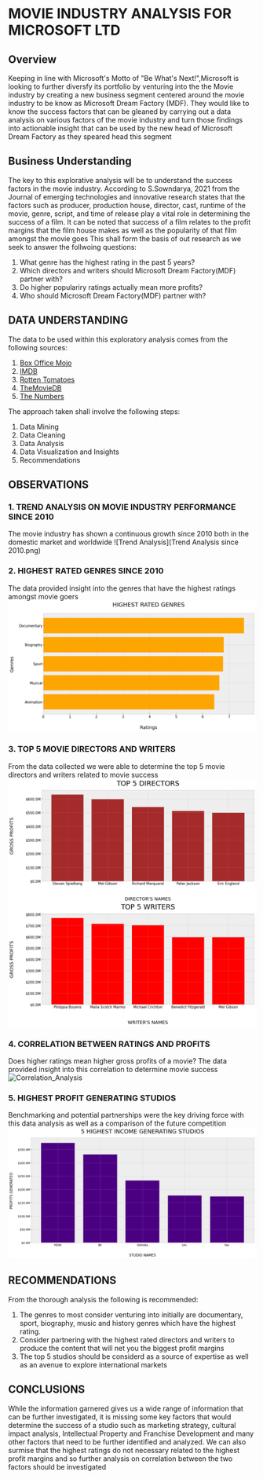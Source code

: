 # MOVIE INDUSTRY ANALYSIS FOR MICROSOFT LTD


## Overview

Keeping in line with Microsoft's Motto of "Be What's Next!",Microsoft is looking to further diversfy its portfolio by venturing into the the Movie industry by creating a new business segment centered around the movie industry to be know as Microsoft Dream Factory (MDF). They would like to know the success factors that can be gleaned by carrying out a data analysis on various factors of the movie industry and turn those findings into actionable insight that can be used by the new head of Microsoft Dream Factory as they speared head this segment


## Business Understanding

The key to this explorative analysis will be to understand the success factors in the movie industry. According to S.Sowndarya, 2021 from the Journal of emerging technologies and innovative research states that the factors such as producer, production house, director, cast, runtime of the movie, genre, script, and time of release play a vital role in determining the success of a film. It can be noted that success of a film relates to the profit margins that the film house makes as well as the popularity of that film amongst the movie goes
This shall form the basis of out research as we seek to answer the follwoing questions:
1. What genre has the highest rating in the past 5 years?
2. Which directors and writers should Microsoft Dream Factory(MDF) partner with?
3. Do higher populariry ratings actually mean more profits?
4. Who should Microsoft Dream Factory(MDF) partner with?

## DATA UNDERSTANDING
The data to be used within this exploratory analysis comes from the following sources:
1. [Box Office Mojo](https://www.boxofficemojo.com/)
2. [IMDB](https://www.imdb.com/)
3. [Rotten Tomatoes](https://www.rottentomatoes.com/)
4. [TheMovieDB](https://www.themoviedb.org/)
5. [The Numbers](https://www.the-numbers.com/)

The approach taken shall involve the following steps:
1. Data Mining
2. Data Cleaning
3. Data Analysis 
4. Data Visualization and Insights
5. Recommendations 

## OBSERVATIONS 

### 1. TREND ANALYSIS ON MOVIE INDUSTRY PERFORMANCE SINCE 2010
The movie industry has shown a continuous growth since 2010 both in the domestic market and worldwide
![Trend Analysis](Trend Analysis since 2010.png)

### 2. HIGHEST RATED GENRES SINCE 2010
The data provided insight into the genres that have the highest ratings amongst movie goers
![Highest_Genre_Ratings](Highest_Rated_Genres.png)

### 3. TOP 5 MOVIE DIRECTORS AND WRITERS
From the data collected we were able to determine the top 5 movie directors and writers related to movie success
![Top_Directors_and_Writers](Top_5_Directors_and_Writers.png)

### 4. CORRELATION BETWEEN RATINGS AND PROFITS
Does higher ratings mean higher gross profits of a movie? The data provided insight into this correlation to determine movie success
![Correlation_Analysis](Correlation_analysis_Ratings_VS_Profits)

### 5. HIGHEST PROFIT GENERATING STUDIOS
Benchmarking and potential partnerships were the key driving force with this data analysis as well as a comparison of the future competition
![Best_Studios](Top_5_studios.png)

## RECOMMENDATIONS
From the thorough analysis the following is recommended:
1. The genres to most consider venturing into initially are documentary, sport, biography, music and history genres which have the highest rating.
2. Consider partnering with the highest rated directors and writers to produce the content that will net you the biggest profit margins
3. The top 5 studios should be considerd as a source of expertise as well as an avenue to explore international markets

## CONCLUSIONS
While the information garnered gives us a wide range of information that can be further investigated, it is missing some key factors that would determine the success of a studio such as marketing strategy, cultural impact analysis, Intellectual Property and Franchise Development and many other factors that need to be further identified and analyzed. 
We can also surmise that the highest ratings do not necessary related to the highest profit margins and so further analysis on correlation between the two factors should be investigated
